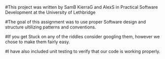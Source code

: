 #This project was written by SamB KierraG and AlexS in Practical Software Development at the University of Lethbridge

#The goal of this assignment was to use proper Software design and structure ultilizing patterns and conventions.

#If you get Stuck on any of the riddles consider googling them, however we chose to make them fairly easy.

#I have also included unit testing to verify that our code is working properly. 
